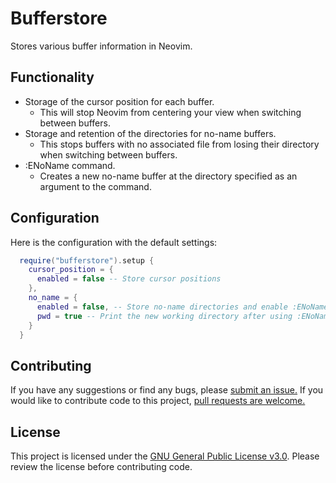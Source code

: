 # Bufferstore

Stores various buffer information in Neovim.

## Functionality

* Storage of the cursor position for each buffer.
    * This will stop Neovim from centering your view when switching between buffers.
* Storage and retention of the directories for no-name buffers.
    * This stops buffers with no associated file from losing their directory when switching between buffers.
* :ENoName command.
    * Creates a new no-name buffer at the directory specified as an argument to the command.

## Configuration

Here is the configuration with the default settings:

```lua
  require("bufferstore").setup {
    cursor_position = {
      enabled = false -- Store cursor positions
    },
    no_name = {
      enabled = false, -- Store no-name directories and enable :ENoName
      pwd = true -- Print the new working directory after using :ENoName
    }
  }
```

## Contributing

If you have any suggestions or find any bugs, please [submit an issue.](https://github.com/AxerTheAxe/bufferstore.nvim/issues/new)
If you would like to contribute code to this project, [pull requests are welcome.](https://github.com/AxerTheAxe/bufferstore.nvim/compare)

## License

This project is licensed under the [GNU General Public License v3.0](LICENSE). Please review the license before contributing code.
